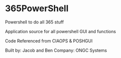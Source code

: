 # 365PowerShell
Powershell to do all 365 stuff

Application source for all powershell GUI and functions

Code Referenced from CIAOPS & POSHGUI

Built by: Jacob and Ben
Company: ONGC Systems
